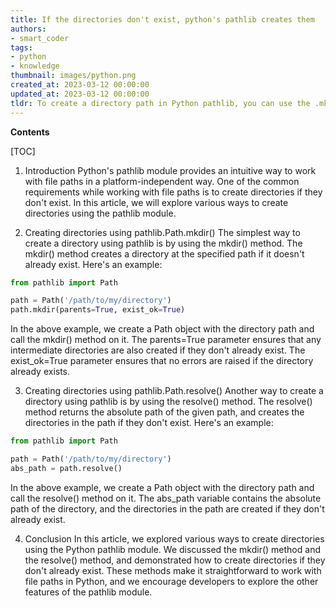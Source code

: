 ```yaml
---
title: If the directories don't exist, python's pathlib creates them
authors:
- smart_coder
tags:
- python
- knowledge
thumbnail: images/python.png
created_at: 2023-03-12 00:00:00
updated_at: 2023-03-12 00:00:00
tldr: To create a directory path in Python pathlib, you can use the .mkdir(parents=True, exist\_ok=True) method, which creates all parent directories (if they don’t exist) and creates the directory (if it doesn’t exist).
---
```


**Contents**

[TOC]

1. Introduction
Python's pathlib module provides an intuitive way to work with file paths in a platform-independent way. One of the common requirements while working with file paths is to create directories if they don't exist. In this article, we will explore various ways to create directories using the pathlib module.

2. Creating directories using pathlib.Path.mkdir()
The simplest way to create a directory using pathlib is by using the mkdir() method. The mkdir() method creates a directory at the specified path if it doesn't already exist. Here's an example:

```python
from pathlib import Path

path = Path('/path/to/my/directory')
path.mkdir(parents=True, exist_ok=True)
```

In the above example, we create a Path object with the directory path and call the mkdir() method on it. The parents=True parameter ensures that any intermediate directories are also created if they don't already exist. The exist_ok=True parameter ensures that no errors are raised if the directory already exists.

3. Creating directories using pathlib.Path.resolve()
Another way to create a directory using pathlib is by using the resolve() method. The resolve() method returns the absolute path of the given path, and creates the directories in the path if they don't exist. Here's an example:

```python
from pathlib import Path

path = Path('/path/to/my/directory')
abs_path = path.resolve()
```

In the above example, we create a Path object with the directory path and call the resolve() method on it. The abs_path variable contains the absolute path of the directory, and the directories in the path are created if they don't already exist.

4. Conclusion
In this article, we explored various ways to create directories using the Python pathlib module. We discussed the mkdir() method and the resolve() method, and demonstrated how to create directories if they don't already exist. These methods make it straightforward to work with file paths in Python, and we encourage developers to explore the other features of the pathlib module.
